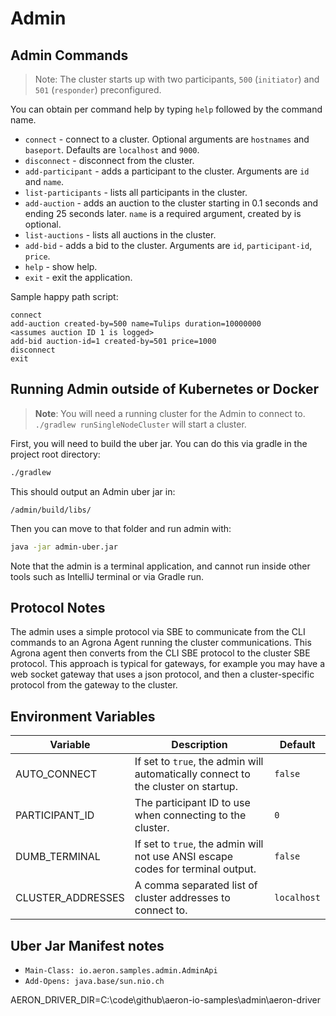 # Admin

## Admin Commands

> Note: The cluster starts up with two participants, `500` (`initiator`) and `501` (`responder`) preconfigured.

You can obtain per command help by typing `help` followed by the command name.

- `connect` - connect to a cluster. Optional arguments are `hostnames` and `baseport`. Defaults are `localhost`
  and `9000`.
- `disconnect` - disconnect from the cluster.
- `add-participant` - adds a participant to the cluster. Arguments are `id` and `name`.
- `list-participants` - lists all participants in the cluster.
- `add-auction` - adds an auction to the cluster starting in 0.1 seconds and ending 25 seconds later. `name` is a
  required argument, created by is optional.
- `list-auctions` - lists all auctions in the cluster.
- `add-bid` - adds a bid to the cluster. Arguments are `id`, `participant-id`, `price`.
- `help` - show help.
- `exit` - exit the application.

Sample happy path script:

```
connect
add-auction created-by=500 name=Tulips duration=10000000
<assumes auction ID 1 is logged>
add-bid auction-id=1 created-by=501 price=1000
disconnect
exit
```

## Running Admin outside of Kubernetes or Docker

> **Note**: You will need a running cluster for the Admin to connect to. `./gradlew runSingleNodeCluster` will start a
> cluster.

First, you will need to build the uber jar. You can do this via gradle in the project root directory:

```bash
./gradlew
```

This should output an Admin uber jar in:

`/admin/build/libs/`

Then you can move to that folder and run admin with:

```bash
java -jar admin-uber.jar
```

Note that the admin is a terminal application, and cannot run inside other tools such as IntelliJ terminal or via Gradle
run.

## Protocol Notes

The admin uses a simple protocol via SBE to communicate from the CLI commands to an Agrona Agent running the cluster communications.
This Agrona agent then converts from the CLI SBE protocol to the cluster SBE protocol.
This approach is typical for gateways, for example you may have a web socket gateway that uses a json protocol, and then a cluster-specific protocol from the gateway to the cluster.

## Environment Variables

| Variable          | Description                                                                       | Default     |
|-------------------|-----------------------------------------------------------------------------------|-------------|
| AUTO_CONNECT      | If set to `true`, the admin will automatically connect to the cluster on startup. | `false`     |
| PARTICIPANT_ID    | The participant ID to use when connecting to the cluster.                         | `0`         |
| DUMB_TERMINAL     | If set to `true`, the admin will not use ANSI escape codes for terminal output.   | `false`     |
| CLUSTER_ADDRESSES | A comma separated list of cluster addresses to connect to.                        | `localhost` |

## Uber Jar Manifest notes

- `Main-Class: io.aeron.samples.admin.AdminApi`
- `Add-Opens: java.base/sun.nio.ch`


AERON_DRIVER_DIR=C:\code\github\aeron-io-samples\admin\aeron-driver